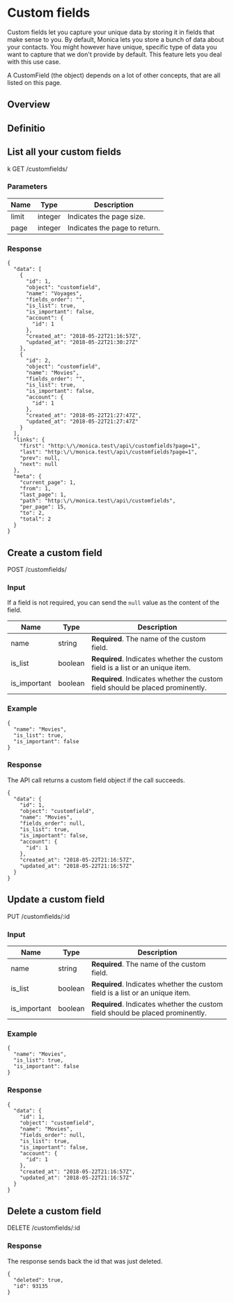 # Custom fields

Custom fields let you capture your unique data by storing it in fields that make sense to you. By default, Monica lets you store a bunch of data about your contacts. You might however have unique, specific type of data you want to capture that we don't provide by default. This feature lets you deal with this use case.

A CustomField (the object) depends on a lot of other concepts, that are all listed on this page.

## Overview

## Definitio

## List all your custom fields

<span class="url">k
  GET /customfields/
</span>

### Parameters

| Name | Type | Description |
| ---- | ----------- | ----------- |
| limit | integer | Indicates the page size. |
| page | integer | Indicates the page to return. |

### Response

<pre><code class="json">{
  "data": [
    {
      "id": 1,
      "object": "customfield",
      "name": "Voyages",
      "fields_order": "",
      "is_list": true,
      "is_important": false,
      "account": {
        "id": 1
      },
      "created_at": "2018-05-22T21:16:57Z",
      "updated_at": "2018-05-22T21:30:27Z"
    },
    {
      "id": 2,
      "object": "customfield",
      "name": "Movies",
      "fields_order": "",
      "is_list": true,
      "is_important": false,
      "account": {
        "id": 1
      },
      "created_at": "2018-05-22T21:27:47Z",
      "updated_at": "2018-05-22T21:27:47Z"
    }
  ],
  "links": {
    "first": "http:\/\/monica.test\/api\/customfields?page=1",
    "last": "http:\/\/monica.test\/api\/customfields?page=1",
    "prev": null,
    "next": null
  },
  "meta": {
    "current_page": 1,
    "from": 1,
    "last_page": 1,
    "path": "http:\/\/monica.test\/api\/customfields",
    "per_page": 15,
    "to": 2,
    "total": 2
  }
}</code></pre>

## Create a custom field

<span class="url">
  POST /customfields/
</span>

### Input

If a field is not required, you can send the `null` value as the content of the field.

| Name | Type | Description |
| ---- | ----------- | ----------- |
| name | string | <strong>Required</strong>. The name of the custom field. |
| is_list | boolean | <strong>Required</strong>. Indicates whether the custom field is a list or an unique item. |
| is_important | boolean | <strong>Required</strong>. Indicates whether the custom field should be placed prominently. |

### Example

<pre><code class="json">{
  "name": "Movies",
  "is_list": true,
  "is_important": false
}</code></pre>

### Response

The API call returns a custom field object if the call succeeds.

<pre><code class="json">{
  "data": {
    "id": 1,
    "object": "customfield",
    "name": "Movies",
    "fields_order": null,
    "is_list": true,
    "is_important": false,
    "account": {
      "id": 1
    },
    "created_at": "2018-05-22T21:16:57Z",
    "updated_at": "2018-05-22T21:16:57Z"
  }
}</code></pre>

## Update a custom field

<span class="url">
  PUT /customfields/:id
</span>

### Input

| Name | Type | Description |
| ---- | ----------- | ----------- |
| name | string | <strong>Required</strong>. The name of the custom field. |
| is_list | boolean | <strong>Required</strong>. Indicates whether the custom field is a list or an unique item. |
| is_important | boolean | <strong>Required</strong>. Indicates whether the custom field should be placed prominently. |

### Example

<pre><code class="json">{
  "name": "Movies",
  "is_list": true,
  "is_important": false
}</code></pre>

### Response

<pre><code class="json">{
  "data": {
    "id": 1,
    "object": "customfield",
    "name": "Movies",
    "fields_order": null,
    "is_list": true,
    "is_important": false,
    "account": {
      "id": 1
    },
    "created_at": "2018-05-22T21:16:57Z",
    "updated_at": "2018-05-22T21:16:57Z"
  }
}</code></pre>

## Delete a custom field

<span class="url">
  DELETE /customfields/:id
</span>

### Response

The response sends back the id that was just deleted.

<pre><code class="json">{
  "deleted": true,
  "id": 93135
}</code></pre>
